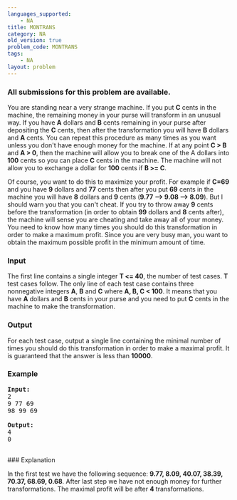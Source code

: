 ```yaml
---
languages_supported:
    - NA
title: MONTRANS
category: NA
old_version: true
problem_code: MONTRANS
tags:
    - NA
layout: problem
---
```

###  All submissions for this problem are available. 

You are standing near a very strange machine. If you put **C** cents in the machine, the remaining money in your purse will transform in an unusual way. If you have **A** dollars and **B** cents remaining in your purse after depositing the **C** cents, then after the transformation you will have **B** dollars and **A** cents. You can repeat this procedure as many times as you want unless you don't have enough money for the machine. If at any point **C > B** and **A > 0**, then the machine will allow you to break one of the A dollars into **100** cents so you can place **C** cents in the machine. The machine will not allow you to exchange a dollar for **100** cents if **B >= C**.

Of course, you want to do this to maximize your profit. For example if **C=69** and you have **9** dollars and **77** cents then after you put **69** cents in the machine you will have **8** dollars and **9** cents (**9.77 --> 9.08 --> 8.09**). But I should warn you that you can't cheat. If you try to throw away **9** cents before the transformation (in order to obtain **99** dollars and **8** cents after), the machine will sense you are cheating and take away all of your money. You need to know how many times you should do this transformation in order to make a maximum profit. Since you are very busy man, you want to obtain the maximum possible profit in the minimum amount of time.

### Input

 The first line contains a single integer **T <= 40**, the number of test cases. **T** test cases follow. The only line of each test case contains three nonnegative integers **A**, **B** and **C** where **A, B, C < 100**. It means that you have **A** dollars and **B** cents in your purse and you need to put **C** cents in the machine to make the transformation.

### Output

 For each test case, output a single line containing the minimal number of times you should do this transformation in order to make a maximal profit. It is guaranteed that the answer is less than **10000**.

### Example

<pre>
<b>Input:</b>
2
9 77 69
98 99 69

<b>Output:</b>
4
0

</pre>### Explanation
In the first test we have the following sequence: **9.77, 8.09, 40.07, 38.39, 70.37, 68.69, 0.68**. After last step we have not enough money for further transformations. The maximal profit will be after **4** transformations.
